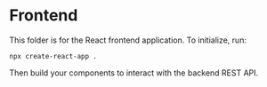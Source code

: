 # Frontend

This folder is for the React frontend application. To initialize, run:

```
npx create-react-app .
```

Then build your components to interact with the backend REST API.
